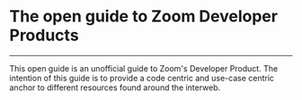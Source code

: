 # The open guide to Zoom Developer Products

---

This open guide is an unofficial guide to Zoom's Developer Product. The intention of this guide is to provide a code centric and use-case centric anchor to different resources found around the interweb. 
